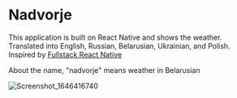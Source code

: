 # Nadvorje

This application is built on React Native and shows the weather.  
Translated into English, Russian, Belarusian, Ukrainian, and Polish.  
Inspired by [Fullstack React Native](https://www.newline.co/fullstack-react-native/)

About the name, "nadvorje" means weather in Belarusian

![Screenshot_1646416740](https://user-images.githubusercontent.com/60666903/156816891-d49b7290-580c-4837-ae84-b22783ed027a.png)
